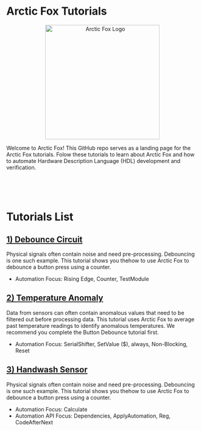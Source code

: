 # Arctic Fox Tutorials

<p align="center">
    <img src="https://icii.io/wp-content/uploads/2022/09/New-Arctic-Fox-Logo.Blue_.For-Animation.WithBehindForGaps-1.svg" alt="Arctic Fox Logo" style="width:300px;"/>
</p>

Welcome to Arctic Fox! This GitHub repo serves as a landing page for the Arctic Fox tutorials. Folow these tutorials to learn about Arctic Fox and how to automate Hardware Description Language (HDL) development and verification. 

<br>
<br>
<br>

# Tutorials List
## [1) Debounce Circuit](https://github.com/icii-arcticfox/ArcticFox_Debounce_Tutorial)
Physical signals often contain noise and need pre-processing. Debouncing is one such example. This tutorial shows you thehow to use Arctic Fox to debounce a button press using a counter. 
- Automation Focus: Rising Edge, Counter, TestModule

## [2) Temperature Anomaly](https://github.com/icii-arcticfox/ArcticFox_TemperatureAnomaly_Tutorial)
Data from sensors can often contain anomalous values that need to be filtered out before processing data. This tutorial uses Arctic Fox to average past temperature readings to identify anomalous temperatures. We recommend you complete the Button Debounce tutorial first.  
- Automation Focus: SerialShifter, SetValue ($), always, Non-Blocking, Reset

## [3) Handwash Sensor](https://github.com/icii-arcticfox/ArcticFox_Handwash_Tutorial)
Physical signals often contain noise and need pre-processing. Debouncing is one such example. This tutorial shows you thehow to use Arctic Fox to debounce a button press using a counter. 
- Automation Focus: Calculate
- Automation API Focus: Dependencies, ApplyAutomation, Reg, CodeAfterNext


